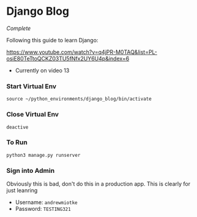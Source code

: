 # Django Blog

*Complete* 

Following this guide to learn Django:

https://www.youtube.com/watch?v=q4jPR-M0TAQ&list=PL-osiE80TeTtoQCKZ03TU5fNfx2UY6U4p&index=6

* Currently on video 13

### Start Virtual Env
`source ~/python_environments/django_blog/bin/activate`

### Close Virtual Env
`deactive`

### To Run
`python3 manage.py runserver`

### Sign into Admin

Obviously this is bad, don't do this in a production app. This is clearly for just leanring

* Username: `andrewmiotke`
* Password: `TESTING321`
